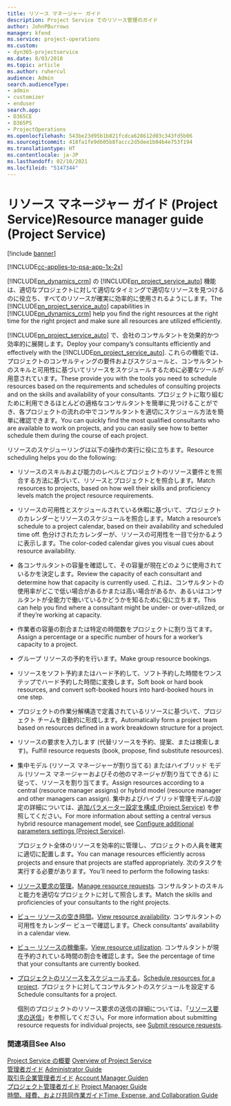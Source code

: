 ```yaml
---
title: リソース マネージャー ガイド
description: Project Service でのリソース管理のガイド
author: JohnPBurrows
manager: kfend
ms.service: project-operations
ms.custom:
- dyn365-projectservice
ms.date: 8/03/2018
ms.topic: article
ms.author: ruhercul
audience: Admin
search.audienceType:
- admin
- customizer
- enduser
search.app:
- D365CE
- D365PS
- ProjectOperations
ms.openlocfilehash: 543be23d95b1b821fcdca628612d03c343fd5b06
ms.sourcegitcommit: 418fa1fe9d605b8faccc2d5dee1b04b4e753f194
ms.translationtype: HT
ms.contentlocale: ja-JP
ms.lasthandoff: 02/10/2021
ms.locfileid: "5147344"
---
```

# <a name="resource-manager-guide-project-service"></a><span data-ttu-id="a58c2-103">リソース マネージャー ガイド (Project Service)</span><span class="sxs-lookup"><span data-stu-id="a58c2-103">Resource manager guide (Project Service)</span></span>

[!include [banner](../includes/psa-now-project-operations.md)]

[!INCLUDE[cc-applies-to-psa-app-1x-2x](../includes/cc-applies-to-psa-app-1x-2x.md)]

<span data-ttu-id="a58c2-104">[!INCLUDE[pn_dynamics_crm](../includes/pn-dynamics-crm.md)] の [!INCLUDE[pn_project_service_auto](../includes/pn-project-service-auto.md)] 機能は、適切なプロジェクトに対して適切なタイミングで適切なリソースを見つけるのに役立ち、すべてのリソースが確実に効率的に使用されるようにします。</span><span class="sxs-lookup"><span data-stu-id="a58c2-104">The [!INCLUDE[pn_project_service_auto](../includes/pn-project-service-auto.md)] capabilities in [!INCLUDE[pn_dynamics_crm](../includes/pn-dynamics-crm.md)] help you find the right resources at the right time for the right project and make sure all resources are utilized efficiently.</span></span>  
  
 <span data-ttu-id="a58c2-105">[!INCLUDE[pn_project_service_auto](../includes/pn-project-service-auto.md)] で、会社のコンサルタントを効果的かつ効率的に展開します。</span><span class="sxs-lookup"><span data-stu-id="a58c2-105">Deploy your company’s consultants efficiently and effectively with the [!INCLUDE[pn_project_service_auto](../includes/pn-project-service-auto.md)].</span></span> <span data-ttu-id="a58c2-106">これらの機能では、プロジェクトのコンサルティングの要件およびスケジュールと、コンサルタントのスキルと可用性に基づいてリソースをスケジュールするために必要なツールが用意されています。</span><span class="sxs-lookup"><span data-stu-id="a58c2-106">These provide you with the tools you need to schedule resources based on the requirements and schedules of consulting projects and on the skills and availability of your consultants.</span></span> <span data-ttu-id="a58c2-107">プロジェクトに取り組むために利用できるほとんどの適格なコンサルタントを簡単に見つけることができ、各プロジェクトの流れの中でコンサルタントを適切にスケジュール方法を簡単に確認できます。</span><span class="sxs-lookup"><span data-stu-id="a58c2-107">You can quickly find the most qualified consultants who are available to work on projects, and you can easily see how to better schedule them during the course of each project.</span></span>  
  
 <span data-ttu-id="a58c2-108">リソースのスケジューリングは以下の操作の実行に役に立ちます。</span><span class="sxs-lookup"><span data-stu-id="a58c2-108">Resource scheduling helps you do the following:</span></span>  
  
- <span data-ttu-id="a58c2-109">リソースのスキルおよび能力のレベルとプロジェクトのリソース要件とを照合する方法に基づいて、リソースとプロジェクトとを照合します。</span><span class="sxs-lookup"><span data-stu-id="a58c2-109">Match resources to projects, based on how well their skills and proficiency levels match the project resource requirements.</span></span>  
  
- <span data-ttu-id="a58c2-110">リソースの可用性とスケジュールされている休暇に基づいて、プロジェクトのカレンダーとリソースのスケジュールを照合します。</span><span class="sxs-lookup"><span data-stu-id="a58c2-110">Match a resource’s schedule to a project calendar, based on their availability and scheduled time off.</span></span> <span data-ttu-id="a58c2-111">色分けされたカレンダーが、リソースの可用性を一目で分かるように表示します。</span><span class="sxs-lookup"><span data-stu-id="a58c2-111">The color-coded calendar gives you visual cues about resource availability.</span></span>  
  
- <span data-ttu-id="a58c2-112">各コンサルタントの容量を確認して、その容量が現在どのように使用されているかを決定します。</span><span class="sxs-lookup"><span data-stu-id="a58c2-112">Review the capacity of each consultant and determine how that capacity is currently used.</span></span> <span data-ttu-id="a58c2-113">これは、コンサルタントの使用率がどこで低い場合があるかまたは高い場合があるか、あるいはコンサルタントが全能力で働いているかどうかを知るために役に立ちます。</span><span class="sxs-lookup"><span data-stu-id="a58c2-113">This can help you find where a consultant might be under- or over-utilized, or if they’re working at capacity.</span></span>  
  
- <span data-ttu-id="a58c2-114">作業者の容量の割合または特定の時間数をプロジェクトに割り当てます。</span><span class="sxs-lookup"><span data-stu-id="a58c2-114">Assign a percentage or a specific number of hours for a worker’s capacity to a project.</span></span>  
  
- <span data-ttu-id="a58c2-115">グループ リソースの予約を行います。</span><span class="sxs-lookup"><span data-stu-id="a58c2-115">Make group resource bookings.</span></span>  
  
- <span data-ttu-id="a58c2-116">リソースをソフト予約またはハード予約して、ソフト予約した時間をワンステップでハード予約した時間に変換します。</span><span class="sxs-lookup"><span data-stu-id="a58c2-116">Soft book or hard book resources, and convert soft-booked hours into hard-booked hours in one step.</span></span>  
  
- <span data-ttu-id="a58c2-117">プロジェクトの作業分解構造で定義されているリソースに基づいて、プロジェクト チームを自動的に形成します。</span><span class="sxs-lookup"><span data-stu-id="a58c2-117">Automatically form a project team based on resources defined in a work breakdown structure for a project.</span></span>  
  
- <span data-ttu-id="a58c2-118">リソースの要求を入力します (代替リソースを予約、提案、または検索します)。</span><span class="sxs-lookup"><span data-stu-id="a58c2-118">Fulfill resource requests (book, propose, find substitute resources).</span></span>  
  
- <span data-ttu-id="a58c2-119">集中モデル (リソース マネージャーが割り当てる) またはハイブリッド モデル (リソース マネージャーおよびその他のマネージャが割り当てできる) に従って、リソースを割り当てます。</span><span class="sxs-lookup"><span data-stu-id="a58c2-119">Assign resources according to a central (resource manager assigns) or hybrid model (resource manager and other managers can assign).</span></span> <span data-ttu-id="a58c2-120">集中およびハイブリッド管理モデルの設定の詳細については、[追加パラメーター設定を構成 (Project Service)](../psa/configure-additional-parameters-settings.md) を参照してください。</span><span class="sxs-lookup"><span data-stu-id="a58c2-120">For more information about setting a central versus hybrid resource management model, see [Configure additional parameters settings (Project Service)](../psa/configure-additional-parameters-settings.md).</span></span>  
  
  <span data-ttu-id="a58c2-121">プロジェクト全体のリソースを効率的に管理し、プロジェクトの人員を確実に適切に配置します。</span><span class="sxs-lookup"><span data-stu-id="a58c2-121">You can manage resources efficiently across projects and ensure that projects are staffed appropriately.</span></span> <span data-ttu-id="a58c2-122">次のタスクを実行する必要があります。</span><span class="sxs-lookup"><span data-stu-id="a58c2-122">You’ll need to perform the following tasks:</span></span>  
  
- <span data-ttu-id="a58c2-123">[リソース要求の管理](../psa/manage-resource-requests.md)。</span><span class="sxs-lookup"><span data-stu-id="a58c2-123">[Manage resource requests](../psa/manage-resource-requests.md).</span></span> <span data-ttu-id="a58c2-124">コンサルタントのスキルと能力を適切なプロジェクトに対して照合します。</span><span class="sxs-lookup"><span data-stu-id="a58c2-124">Match the skills and proficiencies of your consultants to the right projects.</span></span>  
  
- <span data-ttu-id="a58c2-125">[ビュー リソースの空き時間](../psa/view-resource-availability.md)。</span><span class="sxs-lookup"><span data-stu-id="a58c2-125">[View resource availability](../psa/view-resource-availability.md).</span></span> <span data-ttu-id="a58c2-126">コンサルタントの可用性をカレンダー ビューで確認します。</span><span class="sxs-lookup"><span data-stu-id="a58c2-126">Check consultants’ availability in a calendar view.</span></span>  
  
- <span data-ttu-id="a58c2-127">[ビュー リソースの稼働率](../psa/view-resource-utilization.md)。</span><span class="sxs-lookup"><span data-stu-id="a58c2-127">[View resource utilization](../psa/view-resource-utilization.md).</span></span> <span data-ttu-id="a58c2-128">コンサルタントが現在予約されている時間の割合を確認します。</span><span class="sxs-lookup"><span data-stu-id="a58c2-128">See the percentage of time that your consultants are currently booked.</span></span>  
  
- <span data-ttu-id="a58c2-129">[プロジェクトのリソースをスケジュールする](../psa/schedule-resources-project.md)。</span><span class="sxs-lookup"><span data-stu-id="a58c2-129">[Schedule resources for a project](../psa/schedule-resources-project.md).</span></span> <span data-ttu-id="a58c2-130">プロジェクトに対してコンサルタントのスケジュールを設定する</span><span class="sxs-lookup"><span data-stu-id="a58c2-130">Schedule consultants for a project.</span></span>  
  
  <span data-ttu-id="a58c2-131">個別のプロジェクトのリソース要求の送信の詳細については、「[リソース要求の送信](../psa/submit-resource-requests.md)」を参照してください。</span><span class="sxs-lookup"><span data-stu-id="a58c2-131">For more information about submitting resource requests for individual projects, see [Submit resource requests](../psa/submit-resource-requests.md).</span></span>  
  
### <a name="see-also"></a><span data-ttu-id="a58c2-132">関連項目</span><span class="sxs-lookup"><span data-stu-id="a58c2-132">See Also</span></span>  
 <span data-ttu-id="a58c2-133">[Project Service の概要](../psa/overview.md) </span><span class="sxs-lookup"><span data-stu-id="a58c2-133">[Overview of Project Service](../psa/overview.md) </span></span>  
 <span data-ttu-id="a58c2-134">[管理者ガイド](../psa/admin-guide.md) </span><span class="sxs-lookup"><span data-stu-id="a58c2-134">[Administrator Guide](../psa/admin-guide.md) </span></span>  
 <span data-ttu-id="a58c2-135">[取引先企業管理者ガイド](../psa/account-manager-guide.md) </span><span class="sxs-lookup"><span data-stu-id="a58c2-135">[Account Manager Guiden](../psa/account-manager-guide.md) </span></span>  
 <span data-ttu-id="a58c2-136">[プロジェクト管理者ガイド](../psa/project-manager-guide.md) </span><span class="sxs-lookup"><span data-stu-id="a58c2-136">[Project Manager Guide](../psa/project-manager-guide.md) </span></span>  
 [<span data-ttu-id="a58c2-137">時間、経費、および共同作業ガイド</span><span class="sxs-lookup"><span data-stu-id="a58c2-137">Time, Expense, and Collaboration Guide</span></span>](../psa/time-expense-collaboration-guide.md)

